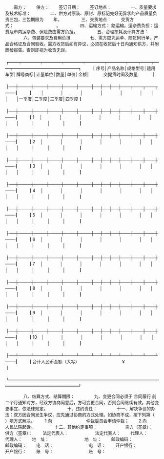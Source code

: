
 


　　需方：
　　供方：
　　签订日期：
　　签订地点：
　　
　　一、质量要求及技术标准：
　　
　　二、供方对原装、原封、原标记完好无异状的产品质量负责三包，三包期限为　　 年。
　　
　　三、交货地点：
　　交货方式：　　　　　　　　　　。
　　
　　四、运输方式： 路运输。运杂费负担：运费及市内运杂费、保险费由需方负担。
　　
　　五、合理损耗及计算方法：
　　
　　六、包装要求及费用负担
　　
　　七、需方应凭运单、随货同行单、产品合格证及合同验收。需方收货后如有异议，必须在收货后十日内通知供方，并附商检报告。否则即视为收货无误。
　　　　
　　┏━━┯━━━━┯━━━━┯━━━━┯━━━━┯━━━━┯━━┯━━┯━━┯━━━━━━━━━━━━━━━┓
　　┃序号│产品名称│规格型号│适用车型│牌号商标│计量单位│数量│单价│金额│　　　 交提货时间及数量　　　 ┃
　　┠──┼────┼────┼────┼────┼────┼──┼──┼──┼───┬───┬───┬───┨
　　┃　　│　　　　│　　　　│　　　　│　　　　│　　　　│　　│　　│　　│一季度│二季度│三季度│四季度┃
　　┠──┼────┼────┼────┼────┼────┼──┼──┼──┼───┼───┼───┼───┨
　　┃1　 │　　　　│　　　　│　　　　│　　　　│　　　　│　　│　　│　　│　　　│　　　│　　　│　　　┃
　　┠──┼────┼────┼────┼────┼────┼──┼──┼──┼───┼───┼───┼───┨
　　┃2　 │　　　　│　　　　│　　　　│　　　　│　　　　│　　│　　│　　│　　　│　　　│　　　│　　　┃
　　┠──┼────┼────┼────┼────┼────┼──┼──┼──┼───┼───┼───┼───┨
　　┃3　 │　　　　│　　　　│　　　　│　　　　│　　　　│　　│　　│　　│　　　│　　　│　　　│　　　┃
　　┠──┼────┼────┼────┼────┼────┼──┼──┼──┼───┼───┼───┼───┨
　　┃4　 │　　　　│　　　　│　　　　│　　　　│　　　　│　　│　　│　　│　　　│　　　│　　　│　　　┃
　　┠──┼────┼────┼────┼────┼────┼──┼──┼──┼───┼───┼───┼───┨
　　┃5　 │　　　　│　　　　│　　　　│　　　　│　　　　│　　│　　│　　│　　　│　　　│　　　│　　　┃
　　┠──┼────┼────┼────┼────┼────┼──┼──┼──┼───┼───┼───┼───┨
　　┃6　 │　　　　│　　　　│　　　　│　　　　│　　　　│　　│　　│　　│　　　│　　　│　　　│　　　┃
　　┠──┼────┼────┼────┼────┼────┼──┼──┼──┼───┼───┼───┼───┨
　　┃7　 │　　　　│　　　　│　　　　│　　　　│　　　　│　　│　　│　　│　　　│　　　│　　　│　　　┃
　　┠──┼────┼────┼────┼────┼────┼──┼──┼──┼───┼───┼───┼───┨
　　┃8　 │　　　　│　　　　│　　　　│　　　　│　　　　│　　│　　│　　│　　　│　　　│　　　│　　　┃
　　┠──┼────┼────┼────┼────┼────┼──┼──┼──┼───┼───┼───┼───┨
　　┃9　 │　　　　│　　　　│　　　　│　　　　│　　　　│　　│　　│　　│　　　│　　　│　　　│　　　┃
　　┠──┼────┼────┼────┼────┼────┼──┼──┼──┼───┼───┼───┼───┨
　　┃10　│　　　　│　　　　│　　　　│　　　　│　　　　│　　│　　│　　│　　　│　　　│　　　│　　　┃
　　┠──┴────┴────┴────┴────┴────┴──┴──┴──┴───┴───┴───┴───┨
　　┃合计人民币金额（大写）　　　　　　　　　　 ￥　　　　　　　　　　　　　　　　　　　　　　　　　　　　　 ┃
　　┗━━━━━━━━━━━━━━━━━━━━━━━━━━━━━━━━━━━━━━━━━━━━━━━━━━━━┛
　　

　　
　　八、结算方式、结算期限：
　　
　　九、变更合同必须于
合同履行
前二个月通知对方，经双方协商同意后，方可变更合同，否则合同继续有效。其他变更事宜，依法律规定。
　　
　　十、违约责任：
　　
　　十一、解决争议的办法：双方因合同发生争议，应先通过协商的方式处理。如协商不成，按下列第（　 ）项方式解决。
　　1.向　　　　　　　　仲裁委员会申请仲裁；
　　2.向　　　　　人民法院起诉。
　　
　　十二、其他约定事项：　　
　　
　　需方（签章）：　　　　　 供方（签章）：
　　法定代表人：　　　　　　 法定代表人：
　　代理人：　　　　　　　　 代理人：
　　地　址：　　　　　　　　 地　址：
　　邮政编码：　　　　　　　 邮政编码：
　　电　话：　　　　　　　　 电　话：
　　开户银行：　　　　　　　 开户银行：
　　账　号：　　　　　　　　 账　号：
 


 

 
 
 
 
 
  


  
 

  


  


  
 
 
 
 

